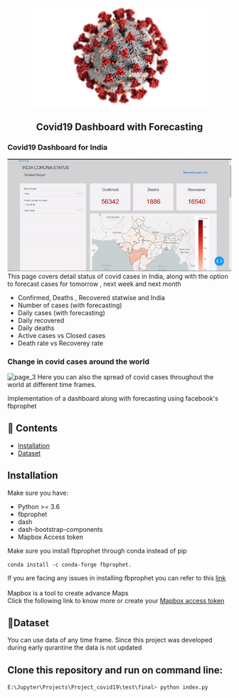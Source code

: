 <p align="center">
    <br>
    <img src="https://github.com/44himanshu44/Covid19-Dashboard-with-forecasting/blob/master/docs/covid19.jpeg" width="400"/>
    <br>
</p>

<h2 align="center">
<p>Covid19 Dashboard with Forecasting</p>
</h2>



### Covid19 Dashboard for India
![page_2](https://github.com/44himanshu44/Covid19-Dashboard-with-forecasting/blob/master/docs/page_2.gif) <br>
This page covers detail status of covid cases in India, along with the option to forecast cases for tomorrow , next week and next month
* Confirmed, Deaths , Recovered statwise and India
* Number of cases (with forecasting)
* Daily cases (with forecasting)
* Daily recovered
* Daily deaths
* Active cases vs Closed cases
* Death rate vs Recoverey rate

### Change in covid cases around the world
![page_3](https://github.com/44himanshu44/Covid19-Dashboard-with-forecasting/blob/master/docs/page_3.gif)
Here you can also the spread of covid cases throughout the world at different time frames.


Implementation of a dashboard along with forecasting using facebook's fbprophet



## 📖 Contents
- [Installation](#installation)
- [Dataset](#dataset)


## Installation

Make sure you have:

* Python >= 3.6
* fbprophet
* dash
* dash-bootstrap-components
* Mapbox Access token

Make sure you install fbprophet through conda instead of pip
``` 
conda install -c conda-forge fbprophet.

```
If you are facing any issues in installing fbprophet you can refer to this [link](https://facebook.github.io/prophet/docs/installation.html)
<br><br>
Mapbox is a tool to create advance Maps <br>
Click the following link to know more or create your [Mapbox access token](https://docs.mapbox.com/help/how-mapbox-works/access-tokens/)

## 📖Dataset
You can use data of any time frame. Since this project was developed during early qurantine the data is not updated
<br>

## Clone this repository and run on command line:
```python
E:\Jupyter\Projects\Project_covid19\test\final> python index.py
```


